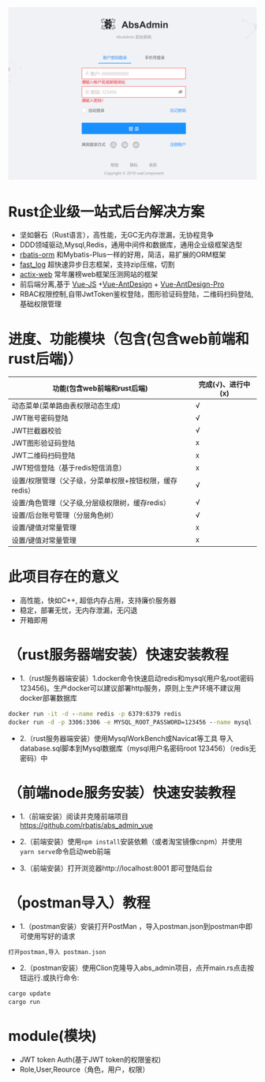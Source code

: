 ![demo](demo.png)
# Rust企业级一站式后台解决方案
*  坚如磐石（Rust语言），高性能，无GC无内存泄漏，无协程竞争
*  DDD领域驱动,Mysql,Redis，通用中间件和数据库，通用企业级框架选型
*  [rbatis-orm](https://github.com/rbatis/rbatis) 和Mybatis-Plus一样的好用，简洁，易扩展的ORM框架
*  [fast_log](https://github.com/rbatis/fast_log) 超快速异步日志框架，支持zip压缩，切割
*  [actix-web](https://actix.rs/) 常年屠榜web框架压测网站的框架
*  前后端分离,基于 [Vue-JS](https://cn.vuejs.org/) +[Vue-AntDesign](https://www.antdv.com/docs/vue/introduce-cn/) + [Vue-AntDesign-Pro](https://pro.antdv.com/)
*  RBAC权限控制,自带JwtToken鉴权登陆，图形验证码登陆，二维码扫码登陆,基础权限管理

# 进度、功能模块（包含(包含web前端和rust后端)）

|  功能(包含web前端和rust后端)    |   完成(√)、进行中(x)     | 
|  ------ | ------ |
| 动态菜单(菜单路由表权限动态生成)  |  √    | 
| JWT账号密码登陆   |  √   |     
| JWT拦截器校验   |  √   |   
| JWT图形验证码登陆   |  x   |     
| JWT二维码扫码登陆   |  x   |  
| JWT短信登陆（基于redis短信消息）   |  x   |  
| 设置/权限管理（父子级，分菜单权限+按钮权限，缓存redis）   |  √   |    
| 设置/角色管理（父子级,分层级权限树，缓存redis）   |  √   | 
| 设置/后台账号管理（分层角色树）   |  √   | 
| 设置/键值对常量管理   |  x   | 
| 设置/键值对常量管理   |  x   | 

# 此项目存在的意义
* 高性能，快如C++, 超低内存占用，支持廉价服务器
* 稳定，部署无忧，无内存泄漏，无闪退
* 开箱即用

# （rust服务器端安装）快速安装教程
* 1.（rust服务器端安装）1.docker命令快速启动redis和mysql(用户名root密码123456)。生产docker可以建议部署http服务，原则上生产环境不建议用docker部署数据库
```cmd
docker run -it -d --name redis -p 6379:6379 redis
docker run -d -p 3306:3306 -e MYSQL_ROOT_PASSWORD=123456 --name mysql -e TZ=Asia/Shanghai mysql:5.7
```
* 2.（rust服务器端安装）使用MysqlWorkBench或Navicat等工具 导入database.sql脚本到Mysql数据库（mysql用户名密码root  123456）（redis无密码）中

# （前端node服务安装）快速安装教程
* 1.（前端安装）阅读并克隆前端项目 https://github.com/rbatis/abs_admin_vue

* 2.（前端安装）使用``` npm install ```安装依赖（或者淘宝镜像cnpm）并使用 ``` yarn serve ```命令启动web前端

* 3.（前端安装）打开浏览器http://localhost:8001 即可登陆后台

# （postman导入）教程
* 1.（postman安装）安装打开PostMan ，导入postman.json到postman中即可使用写好的请求
```cmd
打开postman,导入 postman.json
```
* 2.（postman安装）使用Clion克隆导入abs_admin项目，点开main.rs点击按钮运行.或执行命令:
```cmd
cargo update
cargo run
```


# module(模块)
* JWT token Auth(基于JWT token的权限鉴权)
* Role,User,Reource（角色，用户，权限）


